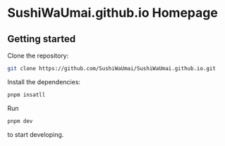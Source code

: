 # SushiWaUmai.github.io Homepage

## Getting started

Clone the repository:

```bash
git clone https://github.com/SushiWaUmai/SushiWaUmai.github.io.git
```

Install the dependencies:

```bash
pnpm insatll
```

Run

```bash
pnpm dev
```

to start developing.
